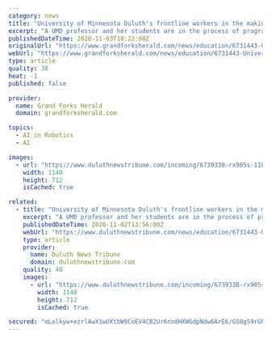 ```yaml
---
category: news
title: "University of Minnesota Duluth's frontline workers in the making: robots"
excerpt: "A UMD professor and her students are in the process of programming \"COVID gossip bots\" to socialize with and monitor isolated residents of assisted living facilities."
publishedDateTime: 2020-11-03T18:22:00Z
originalUrl: "https://www.grandforksherald.com/news/education/6731443-University-of-Minnesota-Duluths-frontline-workers-in-the-making-robots"
webUrl: "https://www.grandforksherald.com/news/education/6731443-University-of-Minnesota-Duluths-frontline-workers-in-the-making-robots"
type: article
quality: 38
heat: -1
published: false

provider:
  name: Grand Forks Herald
  domain: grandforksherald.com

topics:
  - AI in Robotics
  - AI

images:
  - url: "https://www.duluthnewstribune.com/incoming/6739338-rx905s-110220.N.DNT.CovidBot-c01.JPG/alternates/BASE_LANDSCAPE/110220.N.DNT.CovidBot%20c01.JPG"
    width: 1140
    height: 712
    isCached: true

related:
  - title: "University of Minnesota Duluth's frontline workers in the making: robots"
    excerpt: "A UMD professor and her students are in the process of programing \"COVID gossip bots\" to socialize with and monitor isolated residents of assisted living facilities."
    publishedDateTime: 2020-11-02T13:56:00Z
    webUrl: "https://www.duluthnewstribune.com/news/education/6731443-University-of-Minnesota-Duluths-frontline-workers-in-the-making-robots"
    type: article
    provider:
      name: Duluth News Tribune
      domain: duluthnewstribune.com
    quality: 40
    images:
      - url: "https://www.duluthnewstribune.com/incoming/6739338-rx905s-110220.N.DNT.CovidBot-c01.JPG/alternates/BASE_LANDSCAPE/110220.N.DNT.CovidBot%20c01.JPG"
        width: 1140
        height: 712
        isCached: true

secured: "mLolkyw+ezrlAwX1wUXtbW9CoEV4CB2Ur6nodHXWGdpNdw6ArE6/GS8gS9rGNM1sQ8G95NvlvyPaBceT3WnV6IAmg983Ps9bHkkDslkSV9mLFUCleyCsYfFJsKB7G6ngmrvciRhqbx7Mfz3ObVcMALbCtHPo49e5BphrQFUy4ePWDuOPRJaLTVpi7KOVwLzfqtU15sBRxbr9do8GjX6iQ43lOUrnRaC8cbi2oo9m4x8rAgTPCmePvEPDm9gGFLWzrTSjsOfMayW9g7MnlhIdHul8wJRfBtdDtRIlgimZpDwk72nePI512vJ6NGL3CiLCQK0/V5eY/DHa8aP98TZdPXRoU41UU/lm2mTEq7j8Jp4=;JfIDmlScqJBvqn5NPZKZzA=="
---
```


